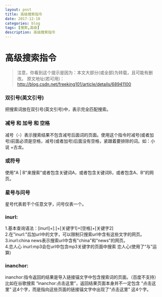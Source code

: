 ```yaml
---
layout: post
title: 高级搜索指令
date: 2017-12-10
categories: blog
tags: [搜索,高级]
description: 高级搜索指令
---
```

# 高级搜索指令

>注意，你看到这个提示是因为：本文大部分(或全部)为转载，且可能有删改。
>原文地址(若可用)：http://blog.csdn.net/freeking101/article/details/68941100

### 双引号(英文引号)
把搜索词放在双引号(英文引号)中，表示完全匹配搜索。

### 减号 和 加号 和 空格
减号（-）表示搜索结果不包含减号后面词的页面。使用这个指令时减号(或者加号)前面必须是空格，减号(或者加号)后面没有空格，紧跟着要排除的词。如：小说 +古龙。

### 或符号
使用"A | B"来搜索"或者包含关键词A，或者包含关键词B，或者包含A、B"的网页。

### 星号与问号
星号代表若干个任意文字，问号仅表一个。

### inurl:
1.基本查询语法：[inurl]+[:]+[关键字1]+[空格]+[关键字2]<br>
2.在"inurl:"后加url中的文字，可以限制只搜索url中含有这些文字的网页。<br>
3.inurl:china news表示搜索url中含有"china"和"news"的网页。<br>
4.恋人心 inurl:mp3会在url中包含mp3关键字的页面中搜索 恋人心(使用了“与”运算)<br>

### inanchor:
inanchor:指令返回的结果是导入链接锚文字中包含搜索词的页面。（百度不支持）<br>
比如在谷歌搜索 “inanchor:点击这里”，返回结果页面本身并不一定包含 “点击这里” 这4个字，而是指向这些页面的链接锚文字中出现了“点击这里” 这4个字。<br>

### 